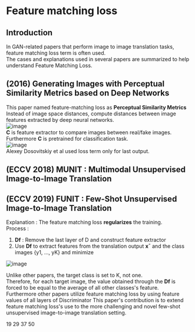# Feature matching loss
  
## Introduction
In GAN-related papers that perform image to image translation tasks, feature matching loss term is often used.  
The cases and explanations used in several papers are summarized to help understand Feature Matching Loss.  

## (2016) Generating Images with Perceptual Similarity Metrics based on Deep Networks
This paper named feature-matching loss as **Perceptual Similarity Metrics**  
Instead of image space distances, compute distances between image features extracted by deep neural networks.  
![image](https://user-images.githubusercontent.com/40943064/142176306-368c09d2-b1a0-467e-b9f4-6bf897d7b915.png)  
**C** is feature extractor to compare images between real/fake images.  
Furthermore **C** is pretrained for classification task.  
![image](https://user-images.githubusercontent.com/40943064/142176421-152742b1-c882-459e-8533-848f22bbc879.png)  
Alexey Dosovitskiy et al used loss term only for last output.  



## (ECCV 2018) MUNIT : Multimodal Unsupervised Image-to-Image Translation

## (ECCV 2019) FUNIT : Few-Shot Unsupervised Image-to-Image Translation
Explanation : The feature matching loss **regularizes** the training.  
Process :  
1. **Df** : Remove the last layer of D and construct feature extractor   
2. Use **Df** to extract features from the translation output **x¯** and the class images {y1, ..., yK} and minimize  
  
![image](https://user-images.githubusercontent.com/40943064/142168442-9d1faff8-5e98-4541-a854-0ff4d38114af.png)  

Unlike other papers, the target class is set to K, not one.  
Therefore, for each target image, the value obtained through the **Df** is forced to be equal to the average of all other classes's feature.  
Furthermore other papers utilize feature matching loss by using feature values of all layers of Discriminator 
This paper's contribution is to extend feature matching loss's use to the more challenging and novel few-shot unsupervised image-to-image translation setting.  

19
29
37
50
